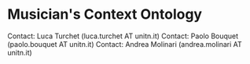 # Musician's Context Ontology

Contact: Luca Turchet (luca.turchet AT unitn.it)
Contact: Paolo Bouquet (paolo.bouquet AT unitn.it)
Contact: Andrea Molinari (andrea.molinari AT unitn.it)


